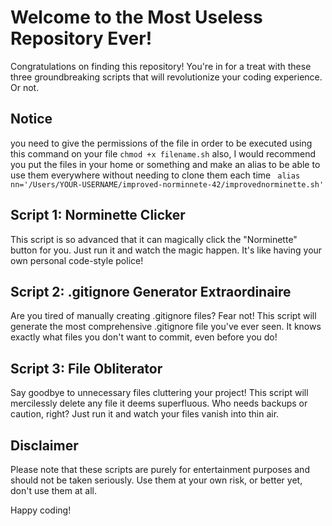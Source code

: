 # Welcome to the Most Useless Repository Ever!

Congratulations on finding this repository! You're in for a treat with these three groundbreaking scripts that will revolutionize your coding experience. Or not.

## Notice
you need to give the permissions of the file in order to be executed using this command on your  file
``chmod +x filename.sh``
also, I would recommend you put the files in your home or something and make an alias to be able to use them everywhere without needing to clone them each time
`` alias nn='/Users/YOUR-USERNAME/improved-norminnete-42/improvednorminette.sh'``

## Script 1: Norminette Clicker

This script is so advanced that it can magically click the "Norminette" button for you. Just run it and watch the magic happen. It's like having your own personal code-style police!

## Script 2: .gitignore Generator Extraordinaire

Are you tired of manually creating .gitignore files? Fear not! This script will generate the most comprehensive .gitignore file you've ever seen. It knows exactly what files you don't want to commit, even before you do!

## Script 3: File Obliterator

Say goodbye to unnecessary files cluttering your project! This script will mercilessly delete any file it deems superfluous. Who needs backups or caution, right? Just run it and watch your files vanish into thin air.

## Disclaimer

Please note that these scripts are purely for entertainment purposes and should not be taken seriously. Use them at your own risk, or better yet, don't use them at all.

Happy coding!
